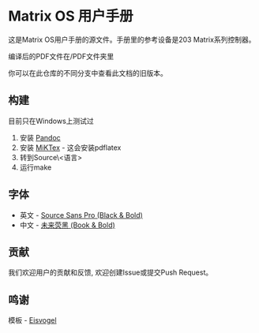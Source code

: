 # Matrix OS 用户手册

这是Matrix OS用户手册的源文件。手册里的参考设备是203 Matrix系列控制器。

编译后的PDF文件在/PDF文件夹里

你可以在此仓库的不同分支中查看此文档的旧版本。

## 构建
 目前只在Windows上测试过

 1. 安装 [Pandoc](https://pandoc.org/installing.html)
 2. 安装 [MiKTex](https://miktex.org/download) - 这会安装pdflatex
3. 转到Source\\\<语言>
4. 运行make

## 字体
- 英文 - [Source Sans Pro (Black & Bold)](https://fonts.google.com/specimen/Source+Sans+Pro)
- 中文 - [未来荧黑 (Book & Bold)](https://github.com/welai/glow-sans/releases/)

## 贡献
我们欢迎用户的贡献和反馈, 欢迎创建Issue或提交Push Request。

## 鸣谢
模板 - [Eisvogel](https://github.com/Wandmalfarbe/pandoc-latex-template)